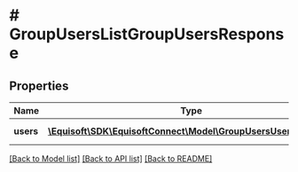 # # GroupUsersListGroupUsersResponse

## Properties

Name | Type | Description | Notes
------------ | ------------- | ------------- | -------------
**users** | [**\Equisoft\SDK\EquisoftConnect\Model\GroupUsersUserOrGroup[]**](GroupUsersUserOrGroup.md) | List of users. | [optional]

[[Back to Model list]](../../README.md#models) [[Back to API list]](../../README.md#endpoints) [[Back to README]](../../README.md)
